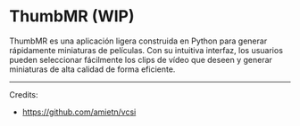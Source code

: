 # ThumbMR (WIP)
ThumbMR es una aplicación ligera construida en Python para generar rápidamente miniaturas de películas. Con su intuitiva interfaz, los usuarios pueden seleccionar fácilmente los clips de vídeo que deseen y generar miniaturas de alta calidad de forma eficiente. 

---
Credits: 
- https://github.com/amietn/vcsi
